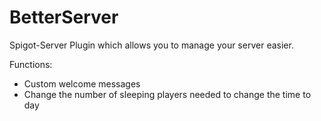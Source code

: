 # BetterServer
Spigot-Server Plugin which allows you to manage your server easier.

Functions:
 - Custom welcome messages
 - Change the number of sleeping players needed to change the time to day
